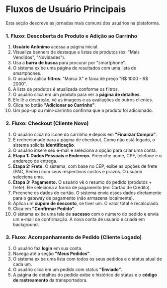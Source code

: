 # Fluxos de Usuário Principais

Esta seção descreve as jornadas mais comuns dos usuários na plataforma.

### 1. Fluxo: Descoberta de Produto e Adição ao Carrinho
1.  **Usuário Anônimo** acessa a página inicial.
2.  Visualiza banners de destaque e listas de produtos (ex: "Mais Vendidos", "Novidades").
3.  Usa a **barra de busca** para procurar por "smartphone".
4.  O sistema exibe uma página de resultados com uma lista de smartphones.
5.  O usuário aplica **filtros**: "Marca X" e faixa de preço "R$ 1000 - R$ 2000".
6.  A lista de produtos é atualizada conforme os filtros.
7.  O usuário clica em um produto para ver a **página de detalhes**.
8.  Ele lê a descrição, vê as imagens e as avaliações de outros clientes.
9.  Clica no botão **"Adicionar ao Carrinho"**.
10. Um pop-up ou mini-carrinho confirma que o produto foi adicionado.

### 2. Fluxo: Checkout (Cliente Novo)
1.  O usuário clica no ícone do carrinho e depois em **"Finalizar Compra"**.
2.  É redirecionado para a página de checkout. Como não está logado, o sistema solicita **identificação**.
3.  O usuário insere seu e-mail e seleciona a opção para criar uma conta.
4.  **Etapa 1: Dados Pessoais e Endereço.** Preenche nome, CPF, telefone e o endereço de entrega.
5.  **Etapa 2: Frete.** O sistema, com base no CEP, exibe as opções de frete (PAC, Sedex) com seus respectivos custos e prazos. O usuário seleciona uma.
6.  **Etapa 3: Pagamento.** O usuário vê o resumo do pedido (produtos + frete). Ele seleciona a forma de pagamento (ex: Cartão de Crédito).
7.  Preenche os dados do cartão. O sistema envia esses dados diretamente para o gateway de pagamento (não armazena localmente).
8.  Aplica um **cupom de desconto**, se tiver um. O valor total é recalculado.
9.  Clica em **"Confirmar Pedido"**.
10. O sistema exibe uma tela de **sucesso** com o número do pedido e envia um e-mail de confirmação. A nova conta de usuário é criada em background.

### 3. Fluxo: Acompanhamento de Pedido (Cliente Logado)
1.  O usuário faz **login** em sua conta.
2.  Navega até a seção **"Meus Pedidos"**.
3.  O sistema exibe uma lista com todos os seus pedidos e o status atual de cada um.
4.  O usuário clica em um pedido com status **"Enviado"**.
5.  A página de detalhes do pedido exibe o histórico de status e o **código de rastreamento** da transportadora.